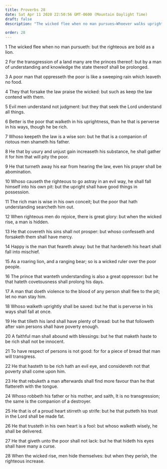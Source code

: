 ```yaml
---
title: Proverbs 28
date: Sat Apr 11 2020 22:50:56 GMT-0600 (Mountain Daylight Time)
draft: false
description: "The wicked flee when no man pursues—Whoever walks uprightly will be saved—A faithful man will abound with blessings."

order: 28
---
```

    
1 The wicked flee when no man pursueth: but the righteous are bold as a lion.

2 For the transgression of a land many are the princes thereof: but by a man of understanding and knowledge the state thereof shall be prolonged.

3 A poor man that oppresseth the poor is like a sweeping rain which leaveth no food.

4 They that forsake the law praise the wicked: but such as keep the law contend with them.

5 Evil men understand not judgment: but they that seek the Lord understand all things.

6 Better is the poor that walketh in his uprightness, than he that is perverse in his ways, though he be rich.

7 Whoso keepeth the law is a wise son: but he that is a companion of riotous men shameth his father.

8 He that by usury and unjust gain increaseth his substance, he shall gather it for him that will pity the poor.

9 He that turneth away his ear from hearing the law, even his prayer shall be abomination.

10 Whoso causeth the righteous to go astray in an evil way, he shall fall himself into his own pit: but the upright shall have good things in possession.

11 The rich man is wise in his own conceit; but the poor that hath understanding searcheth him out.

12 When righteous men do rejoice, there is great glory: but when the wicked rise, a man is hidden.

13 He that covereth his sins shall not prosper: but whoso confesseth and forsaketh them shall have mercy.

14 Happy is the man that feareth alway: but he that hardeneth his heart shall fall into mischief.

15 As a roaring lion, and a ranging bear; so is a wicked ruler over the poor people.

16 The prince that wanteth understanding is also a great oppressor: but he that hateth covetousness shall prolong his days.

17 A man that doeth violence to the blood of any person shall flee to the pit; let no man stay him.

18 Whoso walketh uprightly shall be saved: but he that is perverse in his ways shall fall at once.

19 He that tilleth his land shall have plenty of bread: but he that followeth after vain persons shall have poverty enough.

20 A faithful man shall abound with blessings: but he that maketh haste to be rich shall not be innocent.

21 To have respect of persons is not good: for for a piece of bread that man will transgress.

22 He that hasteth to be rich hath an evil eye, and considereth not that poverty shall come upon him.

23 He that rebuketh a man afterwards shall find more favour than he that flattereth with the tongue.

24 Whoso robbeth his father or his mother, and saith, It is no transgression; the same is the companion of a destroyer.

25 He that is of a proud heart stirreth up strife: but he that putteth his trust in the Lord shall be made fat.

26 He that trusteth in his own heart is a fool: but whoso walketh wisely, he shall be delivered.

27 He that giveth unto the poor shall not lack: but he that hideth his eyes shall have many a curse.

28 When the wicked rise, men hide themselves: but when they perish, the righteous increase.
